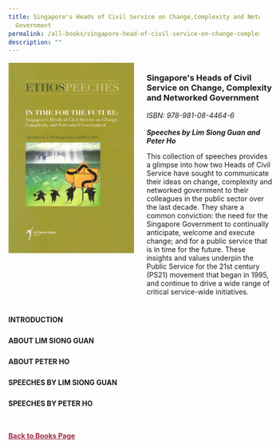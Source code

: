 ```yaml
---
title: Singapore's Heads of Civil Service on Change,Complexity and Networked
  Government
permalink: /all-books/singapore-head-of-civil-service-on-change-complexity-networked-government/
description: ""
---
```

<style>


.grid-container {
	display: grid;
	grid-template-columns: 50% 50%;
	grid-gap: 5%
	}
	
img {
		object-fit: contain;
		width: 100%;
		height: 80%;
	}	

.chapter-divider {
	margin-top: 5%;
	}	
	
.back a
{
	color: #9f2943;
	font-weight: bold;
	
}	


</style>

<div class="grid-container">
	<div class="grid-child"><img src="/images/Books/ETHOS%20Speeches%20In%20Time%20for%20the%20Future.jpg"></div>
	<div class="grid-child">
		<h3>Singapore's Heads of Civil Service on Change, Complexity and Networked Government</h3>
		<i>ISBN: 978-981-08-4464-6</i><br>
		<i></i><br>
		<b><i>Speeches by Lim Siong Guan and Peter Ho</i></b>
		<p>This collection of speeches provides a glimpse into how two Heads of Civil Service have sought to communicate their ideas on change, complexity and networked government to their colleagues in the public sector over the last decade. They share a common conviction: the need for the Singapore Government to continually anticipate, welcome and execute change; and for a public service that is in time for the future. These insights and values underpin the Public Service for the 21st century (PS21) movement that began in 1995, and continue to drive a wide range of critical service-wide initiatives.</p>
	</div>

</div>

<div>

<div class="chapter-divider">
<p><b>INTRODUCTION</b></p>

</div>
	
<div class="chapter-divider">
<p><b>ABOUT LIM SIONG GUAN</b></p>

</div>
		
<div class="chapter-divider">
<p><b>ABOUT PETER HO</b></p>

</div>
	
<div class="chapter-divider">
<p><b>SPEECHES BY LIM SIONG GUAN</b></p>

</div>
	
<div class="chapter-divider">
<p><b>SPEECHES BY PETER HO</b></p>

</div>
	








</div>



<br>
<br>
<div class="back">
<a href="/books/">Back to Books Page</a>	

</div>